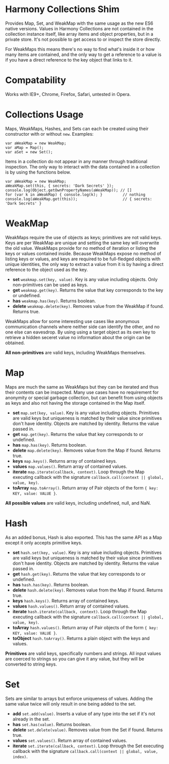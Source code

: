 # Harmony Collections Shim

Provides Map, Set, and WeakMap with the same usage as the new ES6 native versions. Values in Harmony Collections are not contained in the collection instance itself, like array items and object properties, but in a private store. It's not possible to get access to or inspect the store directly.

For WeakMaps this means there's no way to find what's inside it or how many items are contained, and the only way to get a reference to a value is if you have a direct reference to the key object that links to it.

# Compatability

Works with IE9+, Chrome, Firefox, Safari, untested in Opera.

# Collections Usage

Maps, WeakMaps, Hashes, and Sets can each be created using their constructor with or without `new`. Examples:

    var aWeakMap = new WeakMap;
    var aMap = Map();
    var aSet = new Set();

Items in a collection do not appear in any manner through traditional inspection. The only way to interact with the data contained in a collection is by using the functions below.

    var aWeakMap = new WeakMap;
    aWeakMap.set(this, { secrets: 'Dark Secrets' });
    console.log(Object.getOwnPropertyNames(aWeakMap)); // []
    for (var k in aWeakMap) { console.log(k); }         // nothing
    console.log(aWeakMap.get(this));                    // { secrets: 'Dark Secrets' }


# WeakMap

WeakMaps require the use of objects as keys; primitives are not valid keys. Keys are per WeakMap are unique and setting the same key will overwrite the old value. WeakMaps provide for no method of iteration or listing the keys or values contained inside. Because WeakMaps expose no method of listing keys or values, and keys are required to be full-fledged objects with unique identities, the only way to extract a value from it is by having a direct reference to the object used as the key.

* __set__ `weakmap.set(key, value)`. Key is any value including objects. Only non-primitives can be used as keys.
* __get__ `weakmap.get(key)`. Returns the value that key corresponds to the key or undefined.
* __has__ `weakmap.has(key)`. Returns boolean.
* __delete__ `weakmap.delete(key)`. Removes value from the WeakMap if found. Returns true.

WeakMaps allow for some interesting use cases like anonymous communication channels where neither side can identify the other, and no one else can eavesdrop. By using using a target object as its own key to retrieve a hidden seceret value no information about the origin can be obtained.

__All non-primitives__ are valid keys, including WeakMaps themselves.


# Map

Maps are much the same as WeakMaps but they can be iterated and thus their contents can be inspected. Many use cases have no requirement for anonymity or special garbage collection, but can benefit from using objects as keys and also not having the storage contained in the Map itself.

* __set__ `map.set(key, value)`. Key is any value including objects. Primitives are valid keys but uniqueness is matched by their value since primitives don't have identity. Objects are matched by identity. Returns the value passed in.
* __get__ `map.get(key)`. Returns the value that key corresponds to or undefined.
* __has__ `map.has(key)`. Returns boolean.
* __delete__ `map.delete(key)`. Removes value from the Map if found. Returns true.
* __keys__ `map.keys()`. Returns array of contained keys.
* __values__ `map.values()`. Return array of contained values.
* __iterate__ `map.iterate(callback, context)`. Loop through the Map executing callback with the signature `callback.call(context || global, value, key)`.
* __toArray__ `map.toArray()`. Return array of Pair objects of the form `{ key: KEY, value: VALUE }`.

__All possible values__ are valid keys, including undefined, null, and NaN.


# Hash

As an added bonus, Hash is also exported. This has the same API as a Map except it only accepts primitive keys.

* __set__ `hash.set(key, value)`. Key is any value including objects. Primitives are valid keys but uniqueness is matched by their value since primitives don't have identity. Objects are matched by identity. Returns the value passed in.
* __get__ `hash.get(key)`. Returns the value that key corresponds to or undefined.
* __has__ `hash.has(key)`. Returns boolean.
* __delete__ `hash.delete(key)`. Removes value from the Map if found. Returns true.
* __keys__ `hash.keys()`. Returns array of contained keys.
* __values__ `hash.values()`. Return array of contained values.
* __iterate__ `hash.iterate(callback, context)`. Loop through the Map executing callback with the signature `callback.call(context || global, value, key)`.
* __toArray__ `hash.values()`. Return array of Pair objects of the form `{ key: KEY, value: VALUE }`.
* __toObject__ `hash.toArray()`. Returns a plain object with the keys and values.

__Primitives__ are valid keys, specifically numbers and strings. All input values are coerced to strings so you can give it any value, but they will be converted to string keys.


# Set

Sets are similar to arrays but enforce uniqueness of values. Adding the same value twice will only result in one being added to the set.

* __add__ `set.add(value)`. Inserts a value of any type into the set if it's not already in the set.
* __has__ `set.has(value)`. Returns boolean.
* __delete__ `set.delete(value)`. Removes value from the Set if found. Returns true.
* __values__ `set.values()`. Return array of contained values.
* __iterate__ `set.iterate(callback, context)`. Loop through the Set executing callback with the signature `callback.call(context || global, value, index)`.